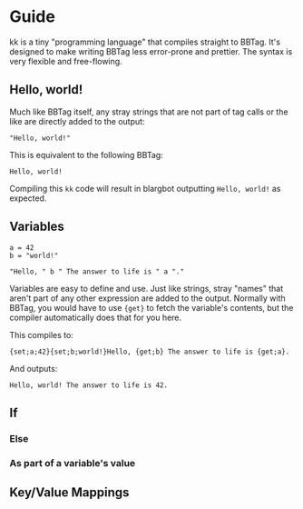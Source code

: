 # Guide

kk is a tiny "programming language" that compiles straight to BBTag. It's
designed to make writing BBTag less error-prone and prettier. The syntax is
very flexible and free-flowing.

## Hello, world!

Much like BBTag itself, any stray strings that are not part of tag calls or the
like are directly added to the output:

```
"Hello, world!"
```

This is equivalent to the following BBTag:

```
Hello, world!
```

Compiling this `kk` code will result in blargbot outputting `Hello, world!`
as expected.

## Variables

```
a = 42
b = "world!"

"Hello, " b " The answer to life is " a "."
```

Variables are easy to define and use. Just like strings, stray "names" that
aren't part of any other expression are added to the output. Normally with
BBTag, you would have to use `{get}` to fetch the variable's contents, but the
compiler automatically does that for you here.

This compiles to:

```
{set;a;42}{set;b;world!}Hello, {get;b} The answer to life is {get;a}.
```

And outputs:

```
Hello, world! The answer to life is 42.
```

## If

### Else

### As part of a variable's value

## Key/Value Mappings
